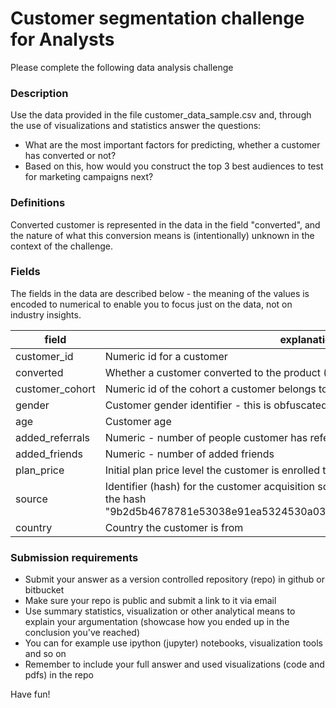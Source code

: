 # Customer segmentation challenge for Analysts

Please complete the following data analysis challenge

### Description

Use the data provided in the file customer_data_sample.csv and, through the use of visualizations and statistics answer the questions:

- What are the most important factors for predicting, whether a customer has converted or not?
- Based on this, how would you construct the top 3 best audiences to test for marketing campaigns next?


### Definitions

Converted customer is represented in the data in the field "converted", and the nature of what this conversion means is (intentionally) unknown in the context of the challenge.

### Fields

The fields in the data are described below - the meaning of the values is encoded to numerical to enable you to focus just on the data, not on industry insights.

| field | explanation |
|---|---|
| customer_id | Numeric id for a customer
| converted | Whether a customer converted to the product (1) or not (0)
| customer_cohort | Numeric id of the cohort a customer belongs to
| gender | Customer gender identifier - this is obfuscated on purpose
| age | Customer age
| added_referrals | Numeric - number of people customer has referred the service to
| added_friends | Numeric - number of added friends
| plan_price | Initial plan price level the customer is enrolled to when they signed up
| source | Identifier (hash) for the customer acquisition source. Null values are represented with the hash  "9b2d5b4678781e53038e91ea5324530a03f27dc1d0e5f6c9bc9d493a23be9de0"
| country | Country the customer is from |

### Submission requirements

- Submit your answer as a version controlled repository (repo) in github or bitbucket
- Make sure your repo is public and submit a link to it via email
- Use summary statistics, visualization or other analytical means to explain your argumentation (showcase how you ended up in the conclusion you've reached)
- You can for example use ipython (jupyter) notebooks, visualization tools and so on
- Remember to include your full answer and used visualizations (code and pdfs) in the repo

Have fun!
